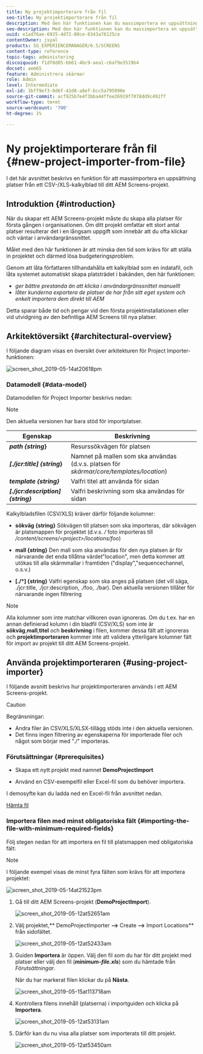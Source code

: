 ```yaml
---
title: Ny projektimporterare från fil
seo-title: Ny projektimporterare från fil
description: Med den här funktionen kan du massimportera en uppsättning platser från ett CSV-/XLS-kalkylblad till ditt AEM Screens-projekt.
seo-description: Med den här funktionen kan du massimportera en uppsättning platser från ett CSV-/XLS-kalkylblad till ditt AEM Screens-projekt.
uuid: e1ad76ae-6925-4d72-80ce-8343a76125ce
contentOwner: jsyal
products: SG_EXPERIENCEMANAGER/6.5/SCREENS
content-type: reference
topic-tags: administering
discoiquuid: f1df8d05-bb61-4bc9-aea1-c6af9e3519b4
docset: aem65
feature: Administrera skärmar
role: Admin
level: Intermediate
exl-id: 3bff9ef3-0d6f-41d8-a8ef-bcc5a795990e
source-git-commit: acf925b7e4f3bba44ffee26919f7078dd9c491ff
workflow-type: tm+mt
source-wordcount: '700'
ht-degree: 1%

---
```


# Ny projektimporterare från fil {#new-project-importer-from-file}

I det här avsnittet beskrivs en funktion för att massimportera en uppsättning platser från ett CSV-/XLS-kalkylblad till ditt AEM Screens-projekt.

## Introduktion {#introduction}

När du skapar ett AEM Screens-projekt måste du skapa alla platser för första gången i organisationen. Om ditt projekt omfattar ett stort antal platser resulterar det i en långsam uppgift som innebär att du ofta klickar och väntar i användargränssnittet.

Målet med den här funktionen är att minska den tid som krävs för att ställa in projektet och därmed lösa budgeteringsproblem.

Genom att låta författaren tillhandahålla ett kalkylblad som en indatafil, och låta systemet automatiskt skapa platsträdet i bakänden, den här funktionen:

* *ger bättre prestanda än att klicka i användargränssnittet manuellt*
* *låter kunderna exportera de platser de har från sitt eget system och enkelt importera dem direkt till AEM*

Detta sparar både tid och pengar vid den första projektinstallationen eller vid utvidgning av den befintliga AEM Screens till nya platser.

## Arkitektöversikt {#architectural-overview}

I följande diagram visas en översikt över arkitekturen för Project Importer-funktionen:

![screen_shot_2019-05-14at20618pm](assets/screen_shot_2019-05-14at20618pm.png)

### Datamodell {#data-model}

Datamodellen för Project Importer beskrivs nedan:

>[!NOTE]
>
>Den aktuella versionen har bara stöd för importplatser.

| **Egenskap** | **Beskrivning** |
|---|---|
| ***path {string*}** | Resurssökvägen för platsen |
| ***[./jcr:title] {string*}** | Namnet på mallen som ska användas (d.v.s. platsen för *skärmar/core/templates/location*) |
| ***template {string}*** | Valfri titel att använda för sidan |
| ***[./jcr:description] {string}*** | Valfri beskrivning som ska användas för sidan |

Kalkylbladsfilen (CSV/XLS) kräver därför följande kolumner:

* **sökväg {string}** Sökvägen till platsen som ska importeras, där sökvägen är platsmappen för projektet (d.v.s.  */* foto importeras till  */content/screens/&lt;project>/locations/foo*)

* **mall {string}** Den mall som ska användas för den nya platsen är för närvarande det enda tillåtna värdet&quot;location&quot;, men detta kommer att utökas till alla skärmmallar i framtiden (&quot;display&quot;,&quot;sequencechannel, o.s.v.)
* **[./*] {string}** Valfri egenskap som ska anges på platsen (det vill säga, ./jcr:title, ./jcr:description, ./foo, ./bar). Den aktuella versionen tillåter för närvarande ingen filtrering

>[!NOTE]
>
>Alla kolumner som inte matchar villkoren ovan ignoreras. Om du t.ex. har en annan definierad kolumn i din bladfil (CSV/XLS) som inte är **sökväg**,**mall**,**titel** och **beskrivning** i filen, kommer dessa fält att ignoreras och **projektimporteraren** kommer inte att validera ytterligare kolumner fält för import av projekt till ditt AEM Screens-projekt.

## Använda projektimporteraren {#using-project-importer}

I följande avsnitt beskrivs hur projektimporteraren används i ett AEM Screens-projekt.

>[!CAUTION]
>
>Begränsningar:
>
>* Andra filer än CSV/XLS/XLSX-tillägg stöds inte i den aktuella versionen.
>* Det finns ingen filtrering av egenskaperna för importerade filer och något som börjar med &quot;./&quot; importeras.

>



### Förutsättningar {#prerequisites}

* Skapa ett nytt projekt med namnet **DemoProjectImport**

* Använd en CSV-exempelfil eller Excel-fil som du behöver importera.

I demosyfte kan du ladda ned en Excel-fil från avsnittet nedan.

[Hämta fil](assets/minimal-file.xls)

### Importera filen med minst obligatoriska fält {#importing-the-file-with-minimum-required-fields}

Följ stegen nedan för att importera en fil till platsmappen med obligatoriska fält:

>[!NOTE]
>
>I följande exempel visas de minst fyra fälten som krävs för att importera projektet:

![screen_shot_2019-05-14at21523pm](assets/screen_shot_2019-05-14at21523pm.png)

1. Gå till ditt AEM Screens-projekt (**DemoProjectImport**).

   ![screen_shot_2019-05-12at52651am](assets/screen_shot_2019-05-12at52651am.png)

1. Välj projektet,** DemoProjectImporter **—>** Create **—>** Import Locations** från sidofältet.

   ![screen_shot_2019-05-12at52433am](assets/screen_shot_2019-05-12at52433am.png)

1. Guiden **Importera** är öppen. Välj den fil som du har för ditt projekt med platser eller välj den fil (***minimum-file.xls***) som du hämtade från *Förutsättningar*.

   När du har markerat filen klickar du på **Nästa**.

   ![screen_shot_2019-05-15at113718am](assets/screen_shot_2019-05-15at113718am.png)

1. Kontrollera filens innehåll (platserna) i importguiden och klicka på **Importera**.

   ![screen_shot_2019-05-12at53131am](assets/screen_shot_2019-05-12at53131am.png)

1. Därför kan du nu visa alla platser som importerats till ditt projekt.

   ![screen_shot_2019-05-12at53450am](assets/screen_shot_2019-05-12at53450am.png)
